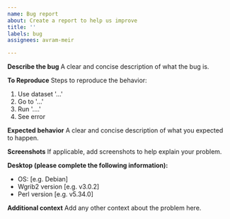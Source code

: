 ```yaml
---
name: Bug report
about: Create a report to help us improve
title: ''
labels: bug
assignees: avram-meir

---
```


**Describe the bug**
A clear and concise description of what the bug is.

**To Reproduce**
Steps to reproduce the behavior:
1. Use dataset '...'
2. Go to '...'
3. Run '....'
4. See error

**Expected behavior**
A clear and concise description of what you expected to happen.

**Screenshots**
If applicable, add screenshots to help explain your problem.

**Desktop (please complete the following information):**
 - OS: [e.g. Debian]
 - Wgrib2 version [e.g. v3.0.2]
 - Perl version [e.g. v5.34.0]

**Additional context**
Add any other context about the problem here.
